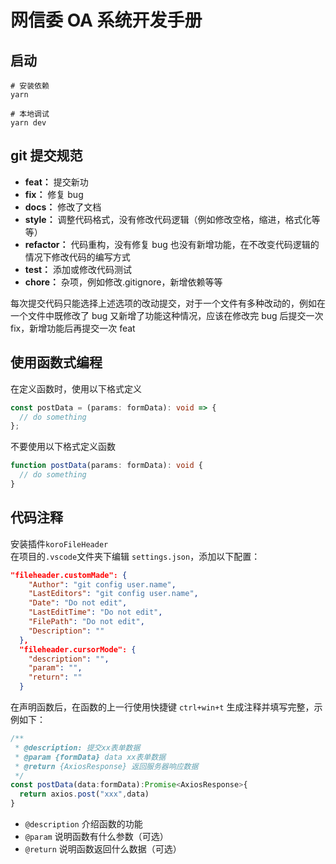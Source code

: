 <!--
 * @Author: taozhiyaoyao
 * @LastEditors: taozhiyaoyao
 * @Date: 2022-11-06 21:21:45
 * @LastEditTime: 2022-11-07 19:27:50
 * @FilePath: \gcuwomd-oa\code-standards.md
 * @Description: 
-->
# 网信委 OA 系统开发手册

## 启动
```shell
# 安装依赖
yarn

# 本地调试
yarn dev
```

## git 提交规范

- **feat：** 提交新功
- **fix：** 修复 bug
- **docs：** 修改了文档
- **style：** 调整代码格式，没有修改代码逻辑（例如修改空格，缩进，格式化等等）
- **refactor：** 代码重构，没有修复 bug 也没有新增功能，在不改变代码逻辑的情况下修改代码的编写方式
- **test：** 添加或修改代码测试
- **chore：** 杂项，例如修改.gitignore，新增依赖等等

每次提交代码只能选择上述选项的改动提交，对于一个文件有多种改动的，例如在一个文件中既修改了 bug 又新增了功能这种情况，应该在修改完 bug 后提交一次 fix，新增功能后再提交一次 feat

## 使用函数式编程

在定义函数时，使用以下格式定义

```ts
const postData = (params: formData): void => {
  // do something
};
```

不要使用以下格式定义函数

```ts
function postData(params: formData): void {
  // do something
}
```

## 代码注释

安装插件`koroFileHeader`  
在项目的`.vscode`文件夹下编辑 `settings.json`，添加以下配置：

```json
"fileheader.customMade": {
    "Author": "git config user.name",
    "LastEditors": "git config user.name",
    "Date": "Do not edit",
    "LastEditTime": "Do not edit",
    "FilePath": "Do not edit",
    "Description": ""
  },
  "fileheader.cursorMode": {
    "description": "",
    "param": "",
    "return": ""
  }
```

在声明函数后，在函数的上一行使用快捷键 `ctrl+win+t` 生成注释并填写完整，示例如下：

```ts
/**
 * @description: 提交xx表单数据
 * @param {formData} data xx表单数据
 * @return {AxiosResponse} 返回服务器响应数据
 */
const postData(data:formData):Promise<AxiosResponse>{
  return axios.post("xxx",data)
}
```

- `@description` 介绍函数的功能
- `@param` 说明函数有什么参数（可选）
- `@return` 说明函数返回什么数据（可选）

